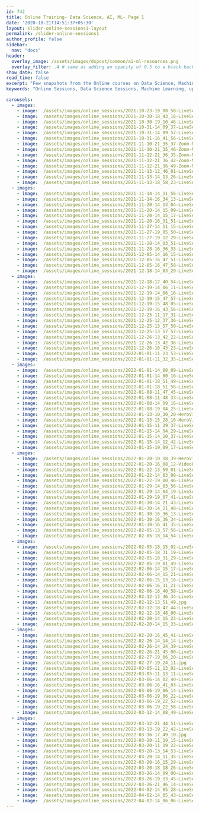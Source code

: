 ```yaml
---
id: 742
title: Online Training- Data Science, AI, ML- Page 1
date: '2020-10-21T14:51:37+05:30'
layout: slider-online-sessions1-layout
permalink: /slider-online-sessions1
author_profile: false
sidebar:
  nav: "docs"
header:
  overlay_image: /assets/images/dspost/common/ai-ml-resources.png
  overlay_filter: .4 # same as adding an opacity of 0.5 to a black background
show_date: false
read_time: false
excerpt: "Few snapshots from the Online courses on Data Science, Machine Learning, Deep Learning, NLP, Project Management, Agile Management. 2000+ learners, 400+ sessions, 1600+ Hours. Learners across the Glove."
keywords: "Online Sessions, Data Science Sessions, Machine Learning, upGrad Sessions, Data Science Coaching"

carousels:
  - images: 
    - image:  /assets/images/online_sessions/2021-10-23-19_08_58-LiveSession-upGrad.jpg
    - image:  /assets/images/online_sessions/2021-10-30-18_43_16-LiveSession-upGrad.jpg
    - image:  /assets/images/online_sessions/2021-10-30-19_10_46-LiveSession-upGrad.jpg
    - image:  /assets/images/online_sessions/2021-10-31-14_09_37-LiveSession-upGrad.jpg
    - image:  /assets/images/online_sessions/2021-10-31-14_09_57-LiveSession-upGrad.jpg
    - image:  /assets/images/online_sessions/2021-10-31-16_41_56-LiveSession-upGrad.jpg
    - image:  /assets/images/online_sessions/2021-11-10-21_35_37-Zoom-Meeting.jpg
    - image:  /assets/images/online_sessions/2021-11-10-21_35_46-Zoom-Meeting.jpg
    - image:  /assets/images/online_sessions/2021-11-12-21_36_35-Zoom-Meeting.jpg
    - image:  /assets/images/online_sessions/2021-11-12-21_36_42-Zoom-Meeting.jpg
    - image:  /assets/images/online_sessions/2021-11-12-21_36_49-Zoom-Meeting.jpg
    - image:  /assets/images/online_sessions/2021-11-13-12_46_01-LiveSession-upGrad.jpg
    - image:  /assets/images/online_sessions/2021-11-13-14_13_26-LiveSession-upGrad.jpg
    - image:  /assets/images/online_sessions/2021-11-13-18_58_23-LiveSession-upGrad.jpg
  - images: 
    - image:  /assets/images/online_sessions/2021-11-14-14_11_56-LiveSession-upGrad.jpg
    - image:  /assets/images/online_sessions/2021-11-14-16_34_13-LiveSession-upGrad.jpg
    - image:  /assets/images/online_sessions/2021-11-20-14_13_04-LiveSession-upGrad.jpg
    - image:  /assets/images/online_sessions/2021-11-20-14_15_09-LiveSession-upGrad.jpg
    - image:  /assets/images/online_sessions/2021-11-20-14_15_17-LiveSession-upGrad.jpg
    - image:  /assets/images/online_sessions/2021-11-20-16_31_51-LiveSession-upGrad.jpg
    - image:  /assets/images/online_sessions/2021-11-27-14_11_15-LiveSession-upGrad.jpg
    - image:  /assets/images/online_sessions/2021-11-27-19_05_50-LiveSession-upGrad.jpg
    - image:  /assets/images/online_sessions/2021-11-27-19_12_29-LiveSession-upGrad.jpg
    - image:  /assets/images/online_sessions/2021-11-28-14_03_51-LiveSession-upGrad.jpg
    - image:  /assets/images/online_sessions/2021-11-28-16_36_33-LiveSession-upGrad.jpg
    - image:  /assets/images/online_sessions/2021-12-05-14_16_15-LiveSession-upGrad.jpg
    - image:  /assets/images/online_sessions/2021-12-05-16_47_51-LiveSession-upGrad.jpg
    - image:  /assets/images/online_sessions/2021-12-05-16_47_58-LiveSession-upGrad.jpg
    - image:  /assets/images/online_sessions/2021-12-18-14_03_29-LiveSession-upGrad.jpg
  - images: 
    - image:  /assets/images/online_sessions/2021-12-18-17_40_54-LiveSession-upGrad.jpg
    - image:  /assets/images/online_sessions/2021-12-19-14_06_11-LiveSession-upGrad.jpg
    - image:  /assets/images/online_sessions/2021-12-19-14_06_16-LiveSession-upGrad.jpg
    - image:  /assets/images/online_sessions/2021-12-19-15_47_57-LiveSession-upGrad.jpg
    - image:  /assets/images/online_sessions/2021-12-19-15_48_05-LiveSession-upGrad.jpg
    - image:  /assets/images/online_sessions/2021-12-19-16_43_56-LiveSession-upGrad.jpg
    - image:  /assets/images/online_sessions/2021-12-25-11_17_31-LiveSession-upGrad.jpg
    - image:  /assets/images/online_sessions/2021-12-25-12_37_36-LiveSession-upGrad.jpg
    - image:  /assets/images/online_sessions/2021-12-25-13_57_50-LiveSession-upGrad.jpg
    - image:  /assets/images/online_sessions/2021-12-25-13_57_57-LiveSession-upGrad.jpg
    - image:  /assets/images/online_sessions/2021-12-26-13_42_22-LiveSession-upGrad.jpg
    - image:  /assets/images/online_sessions/2021-12-26-13_42_36-LiveSession-upGrad.jpg
    - image:  /assets/images/online_sessions/2021-12-26-16_43_23-LiveSession-upGrad.jpg
    - image:  /assets/images/online_sessions/2022-01-01-11_23_53-LiveSession-upGrad.jpg
    - image:  /assets/images/online_sessions/2022-01-01-11_32_35-LiveSession-upGrad.jpg
  - images: 
    - image:  /assets/images/online_sessions/2022-01-01-14_00_09-LiveSession-upGrad.jpg
    - image:  /assets/images/online_sessions/2022-01-01-14_00_16-LiveSession-upGrad.jpg
    - image:  /assets/images/online_sessions/2022-01-01-18_51_49-LiveSession-upGrad.jpg
    - image:  /assets/images/online_sessions/2022-01-01-18_51_56-LiveSession-upGrad.jpg
    - image:  /assets/images/online_sessions/2022-01-08-11_47_45-LiveSession-upGrad.jpg
    - image:  /assets/images/online_sessions/2022-01-08-11_48_33-LiveSession-upGrad.jpg
    - image:  /assets/images/online_sessions/2022-01-08-14_09_16-LiveSession-upGrad.jpg
    - image:  /assets/images/online_sessions/2022-01-08-19_04_25-LiveSession-upGrad.jpg
    - image:  /assets/images/online_sessions/2022-01-13-10_30_20-HeroVired-Zoom-Meeting.jpg
    - image:  /assets/images/online_sessions/2022-01-13-15_28_16-HeroVired--Zoom-Meeting.jpg
    - image:  /assets/images/online_sessions/2022-01-15-11_29_37-LiveSession-upGrad.jpg
    - image:  /assets/images/online_sessions/2022-01-15-14_04_29-LiveSession-upGrad.jpg
    - image:  /assets/images/online_sessions/2022-01-15-14_10_37-LiveSession-upGrad.jpg
    - image:  /assets/images/online_sessions/2022-01-15-14_12_42-LiveSession-upGrad.jpg
    - image:  /assets/images/online_sessions/2022-01-15-19_09_17-LiveSession-upGrad.jpg
  - images: 
    - image:  /assets/images/online_sessions/2022-01-20-10_18_39-HeroVired-Zoom-Meeting.jpg
    - image:  /assets/images/online_sessions/2022-01-20-16_08_12-VideoFrameWnd.jpg
    - image:  /assets/images/online_sessions/2022-01-22-13_59_01-LiveSession-upGrad.jpg
    - image:  /assets/images/online_sessions/2022-01-22-14_03_08-LiveSession-upGrad.jpg
    - image:  /assets/images/online_sessions/2022-01-22-19_00_46-LiveSession-upGrad.jpg
    - image:  /assets/images/online_sessions/2022-01-29-14_03_56-LiveSession-upGrad.jpg
    - image:  /assets/images/online_sessions/2022-01-29-14_04_19-LiveSession-upGrad.jpg
    - image:  /assets/images/online_sessions/2022-01-29-19_07_41-LiveSession-upGrad.jpg
    - image:  /assets/images/online_sessions/2022-01-30-14_21_43-LiveSession-upGrad.jpg
    - image:  /assets/images/online_sessions/2022-01-30-14_21_48-LiveSession-upGrad.jpg
    - image:  /assets/images/online_sessions/2022-01-30-16_36_13-LiveSession-upGrad.jpg
    - image:  /assets/images/online_sessions/2022-01-30-16_36_34-LiveSession-upGrad.jpg
    - image:  /assets/images/online_sessions/2022-01-30-16_41_35-LiveSession-upGrad.jpg
    - image:  /assets/images/online_sessions/2022-02-05-13_57_56-LiveSession-upGrad.jpg
    - image:  /assets/images/online_sessions/2022-02-05-18_14_54-LiveSession-upGrad.jpg
  - images: 
    - image:  /assets/images/online_sessions/2022-02-05-18_15_02-LiveSession-upGrad.jpg
    - image:  /assets/images/online_sessions/2022-02-05-18_31_19-LiveSession-upGrad.jpg
    - image:  /assets/images/online_sessions/2022-02-05-18_31_29-LiveSession-upGrad.jpg
    - image:  /assets/images/online_sessions/2022-02-05-19_01_49-LiveSession-upGrad.jpg
    - image:  /assets/images/online_sessions/2022-02-06-14_15_17-LiveSession-upGrad.jpg
    - image:  /assets/images/online_sessions/2022-02-06-14_15_21-LiveSession-upGrad.jpg
    - image:  /assets/images/online_sessions/2022-02-06-15_13_16-LiveSession-upGrad.jpg
    - image:  /assets/images/online_sessions/2022-02-06-16_31_21-LiveSession-upGrad.jpg
    - image:  /assets/images/online_sessions/2022-02-06-16_40_58-LiveSession-upGrad.jpg
    - image:  /assets/images/online_sessions/2022-02-12-13_46_34-LiveSession-upGrad.jpg
    - image:  /assets/images/online_sessions/2022-02-12-13_51_49.jpg
    - image:  /assets/images/online_sessions/2022-02-12-18_47_44-LiveSession-upGrad.jpg
    - image:  /assets/images/online_sessions/2022-02-12-18_48_00-LiveSession-upGrad.jpg
    - image:  /assets/images/online_sessions/2022-02-20-14_15_23-LiveSession-upGrad.jpg
    - image:  /assets/images/online_sessions/2022-02-20-14_15_33-LiveSession-upGrad.jpg
  - images: 
    - image:  /assets/images/online_sessions/2022-02-20-16_45_41-LiveSession-upGrad.jpg
    - image:  /assets/images/online_sessions/2022-02-26-14_14_14-LiveSession-upGrad.jpg
    - image:  /assets/images/online_sessions/2022-02-26-14_24_39-LiveSession-upGrad.jpg
    - image:  /assets/images/online_sessions/2022-02-26-21_45_00-LiveSession-upGrad.jpg
    - image:  /assets/images/online_sessions/2022-02-27-19_06_20-LiveSession-upGrad.jpg
    - image:  /assets/images/online_sessions/2022-02-27-19_24_11.jpg
    - image:  /assets/images/online_sessions/2022-03-05-11_13_02-LiveSession-upGrad.jpg
    - image:  /assets/images/online_sessions/2022-03-05-11_13_11-LiveSession-upGrad.jpg
    - image:  /assets/images/online_sessions/2022-03-06-14_02_40-LiveSession-upGrad.jpg
    - image:  /assets/images/online_sessions/2022-03-06-16_41_03-LiveSession-upGrad.jpg
    - image:  /assets/images/online_sessions/2022-03-06-19_06_14-LiveSession-upGrad.jpg
    - image:  /assets/images/online_sessions/2022-03-06-19_06_22-LiveSession-upGrad.jpg
    - image:  /assets/images/online_sessions/2022-03-06-19_22_52-LiveSession-upGrad.jpg
    - image:  /assets/images/online_sessions/2022-03-06-19_22_58-LiveSession-upGrad.jpg
    - image:  /assets/images/online_sessions/2022-03-12-14_08_49-LiveSession-upGrad.jpg
  - images: 
    - image:  /assets/images/online_sessions/2022-03-12-21_44_51-LiveSession-upGrad.jpg
    - image:  /assets/images/online_sessions/2022-03-13-19_22_42-LiveSession-upGrad.jpg
    - image:  /assets/images/online_sessions/2022-03-16-17_49_10.jpg
    - image:  /assets/images/online_sessions/2022-03-20-11_19_15-LiveSession-upGrad.jpg
    - image:  /assets/images/online_sessions/2022-03-20-11_19_22-LiveSession-upGrad.jpg
    - image:  /assets/images/online_sessions/2022-03-20-13_54_53-LiveSession-upGrad.jpg
    - image:  /assets/images/online_sessions/2022-03-20-14_11_35-LiveSession-upGrad.jpg
    - image:  /assets/images/online_sessions/2022-03-20-16_15_29-LiveSession-upGrad.jpg
    - image:  /assets/images/online_sessions/2022-03-20-18_18_26-LiveSession-upGrad.jpg
    - image:  /assets/images/online_sessions/2022-03-26-14_09_00-LiveSession-upGrad.jpg
    - image:  /assets/images/online_sessions/2022-03-26-19_13_45-LiveSession-upGrad.jpg
    - image:  /assets/images/online_sessions/2022-03-26-21_46_14-LiveSession-upGrad.jpg
    - image:  /assets/images/online_sessions/2022-04-02-14_05_28-LiveSession-upGrad.jpg
    - image:  /assets/images/online_sessions/2022-04-02-14_05_43-LiveSession-upGrad.jpg
    - image:  /assets/images/online_sessions/2022-04-02-14_06_06-LiveSession-upGrad.jpg
---    
```


